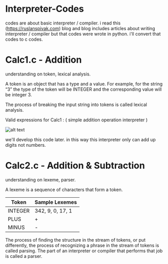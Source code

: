 # Interpreter-Codes

codes are about basic interpreter / compiler. i read this (https://ruslanspivak.com) blog and blog includes articles about writing interpreter / compiler but that codes were wrote in python. i'll convert that codes to c codes.  

# Calc1.c - Addition  
understanding on token, lexical analysis. 

A token is an object that has a type and a value.
For example, for the string “3” the type of the token will be INTEGER and the corresponding value will be integer 3.

The process of breaking the input string into tokens is called lexical analysis.

Valid expressions for Calc1 : ( simple addition operation interpreter )

![alt text](https://image.ibb.co/j1Fx26/1.jpg)

we'll develop this code later. in this way this interpreter only can  add up digits not numbers.

# Calc2.c  - Addition & Subtraction

understanding on lexeme, parser.

A lexeme is a sequence of characters that form a token.

Token   | Sample Lexemes
--------|---------------
INTEGER | 342, 9, 0, 17, 1
PLUS    | +
MINUS   | -


The process of finding the structure in the stream of tokens, or put differently, the process of recognizing a phrase in the stream of tokens is called parsing. The part of an interpreter or compiler that performs that job is called a parser.




